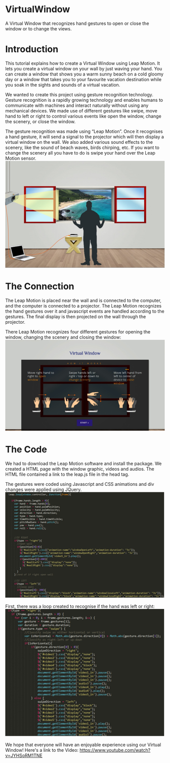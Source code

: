 # VirtualWindow
A Virtual Window that recognizes hand gestures to open or close the window or to change the views.

<h1>Introduction</h1>
This tutorial explains how to create a Virtual Window using Leap Motion. It lets you create a virtual window on your wall by just waving your hand. You can create a window that shows you a warm sunny beach on a cold gloomy day or a window that takes you to your favourite vacation destination while you soak in the sights and sounds of a virtual vacation.

We wanted to create this project using gesture recognition technology. Gesture recognition is a rapidly growing technology and enables humans to communicate with machines and interact naturally without using any mechanical devices. We made use of different gestures like swipe, move hand to left or right to control various events like open the window, change the scenery, or close the window. 

The gesture recognition was made using “Leap Motion”. Once it recognises a hand gesture, it will send a signal to the projector which will then display a virtual window on the wall. We also added various sound effects to the scenery, like the sound of beach waves, birds chirping, etc. If you want to change the scenery all you have to do is swipe your hand over the Leap Motion sensor. 
<img src="images/Img1.jpg" alt="Image 1"/>

<h1>The Connection</h1>
The Leap Motion is placed near the wall and is connected to the computer, and the computer is connected to a projector. The Leap Motion recognizes the hand gestures over it and javascript events are handled according to the gestures. The final display is then projected on the wall through the projector.

There Leap Motion recognizes four different gestures for opening the window, changing the scenery and closing the window:
<img src="images/Img2.jpg" alt="Image 2"/>

<h1>The Code</h1>
We had to download the Leap Motion software and install the package. We created a HTML page with the window graphic, videos and audios. The HTML file contained a link to the leap.js file in the head tag.

The gestures were coded using Javascript and CSS animations and div changes were applied using JQuery.
<img src="images/Img3.jpg" alt="Image 3"/>

First, there was a loop created to recognise if the hand was left or right:
<img src="images/Img4.jpg" alt="Image 4"/>


We hope that everyone will have an enjoyable experience using our Virtual Window! Here's a link to the Video: https://www.youtube.com/watch?v=JYHSoRM1TNE
